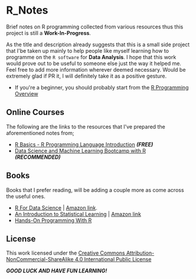 # R_Notes
Brief notes on R programming collected from various resources thus this project is still a **Work-In-Progress**.

As the title and description already suggests that this is a small side project that I'be taken up mainly to help people like myself learning how to programme on the `R software` for **Data Analysis**. I hope that this work would prove out to be useful to someone else just the way it helped me. Feel free to add more information wherever deemed necessary. Would be extremely glad if PR it, I will definitely take it as a positive gesture.

- If you're a beginner, you should probably start from the [R Programming Overview](https://github.com/Jarmos-san/R_Notes/blob/master/r_programming_overview.md)


Online Courses
-----

The following are the links to the resources that I've prepared the aforementioned notes from;

- [R Basics - R Programming Language Introduction](https://www.udemy.com/r-basics/learn/v4/overview) _**(FREE)**_
- [Data Science and Machine Learning Bootcamp with R](https://www.udemy.com/data-science-and-machine-learning-bootcamp-with-r/) _**(RECOMMENDED)**_


Books
-----

Books that I prefer reading, will be adding a couple more as come across the useful ones.

- [R For Data Science](http://r4ds.had.co.nz/) | [Amazon link](https://www.amazon.com/R-Data-Science-Hadley-Wickham/dp/1491910399/ref=as_li_ss_tl?ie=UTF8&qid=1469550189&sr=8-1&keywords=R+for+data+science&linkCode=sl1&tag=devtools-20&linkId=6fe0069f9605cf847ed96c191f4e84dd).
- [An Introduction to Statistical Learning](http://www-bcf.usc.edu/~gareth/ISL/ISLR%20Seventh%20Printing.pdf) | [Amazon link](https://www.amazon.com/Introduction-Statistical-Learning-Applications-Statistics/dp/1461471370/ref=pd_sbs_14_4?_encoding=UTF8&pd_rd_i=1461471370&pd_rd_r=fd189716-755f-11e8-b8ae-e34c8c984c61&pd_rd_w=CX6Rl&pd_rd_wg=tr6ol&pf_rd_i=desktop-dp-sims&pf_rd_m=ATVPDKIKX0DER&pf_rd_p=5825442648805390339&pf_rd_r=D4RMPQ3K4113SVXQGGSG&pf_rd_s=desktop-dp-sims&pf_rd_t=40701&psc=1&refRID=D4RMPQ3K4113SVXQGGSG)
- [Hands-On Programming With R](https://d1b10bmlvqabco.cloudfront.net/attach/ighbo26t3ua52t/igp9099yy4v10/igz7vp4w5su9/OReilly_HandsOn_Programming_with_R_2014.pdf)

License
------
This work licensed under the [Creative Commons Attribution-NonCommercial-ShareAlike 4.0 International Public License](https://creativecommons.org/licenses/by-nc-sa/4.0/legalcode)


_**GOOD LUCK AND HAVE FUN LEARNING!**_

